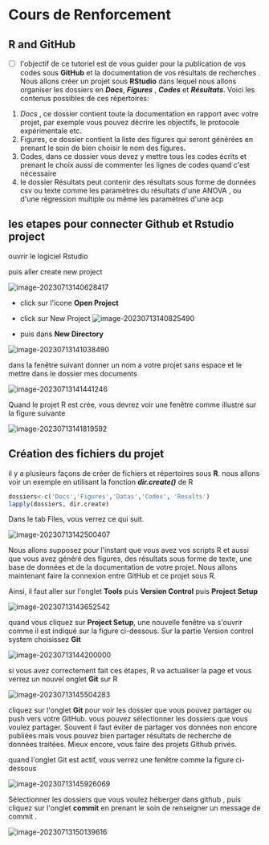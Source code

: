 # Cours de Renforcement 

## R and GitHub 

- [ ] l'objectif de ce tutoriel est de vous guider pour la publication de vos codes sous **GitHub** et la documentation de vos résultats de recherches .  Nous allons créer un projet sous **RStudio**   dans lequel nous allons organiser les dossiers en ***Docs***, ***Figures*** , ***Codes*** et ***Résultats***. Voici les contenus possibles de ces répertoires: 

1. *Docs* , ce dossier contient toute la documentation en rapport avec votre projet, par exemple  vous pouvez décrire les objectifs, le protocole expérimentale etc. 
2. Figures, ce dossier contient la liste des figures qui seront générées en prenant le soin de bien choisir le nom des figures. 
3. Codes, dans ce dossier vous devez  y mettre tous les codes écrits et prenant le choix aussi de commenter les lignes de codes quand c'est nécessaire 
4. le dossier Résultats peut contenir des résultats sous forme de données csv ou texte comme les paramètres du résultats d'une ANOVA , ou d'une régression multiple ou même les paramètres  d'une acp 

## les etapes pour connecter Github et Rstudio project

ouvrir le logiciel Rstudio 

puis aller  create new project

![image-20230713140628417](C:/Users/ceraas/AppData/Roaming/Typora/typora-user-images/image-20230713140628417.png)



- click sur l'icone **Open Project**

- click sur New Project  ![image-20230713140825490](C:/Users/ceraas/AppData/Roaming/Typora/typora-user-images/image-20230713140825490.png)



- puis dans **New Directory**



![image-20230713141038490](C:/Users/ceraas/AppData/Roaming/Typora/typora-user-images/image-20230713141038490.png)



dans la fenêtre suivant donner un nom a votre projet sans espace et le mettre dans  le dossier mes documents 



![image-20230713141441246](C:/Users/ceraas/AppData/Roaming/Typora/typora-user-images/image-20230713141441246.png)



Quand le projet R est crée, vous devrez voir une fenêtre comme illustré sur la figure suivante 



![image-20230713141819592](C:/Users/ceraas/AppData/Roaming/Typora/typora-user-images/image-20230713141819592.png)

## Création des fichiers du projet



il  y a plusieurs façons de créer de fichiers  et répertoires  sous **R**.  nous allons voir un exemple  en utilisant la fonction ***dir.create()*** de R



````R
dossiers<-c('Docs','Figures','Datas','Codes', 'Results')
lapply(dossiers, dir.create)
````

  Dans le tab Files, vous verrez ce qui suit. 

![image-20230713142500407](C:/Users/ceraas/AppData/Roaming/Typora/typora-user-images/image-20230713142500407.png)



Nous allons supposez pour l'instant que vous avez vos  scripts R et  aussi que vous avez généré des figures, des  résultats sous forme de texte, une base de données et de la documentation de votre projet. Nous allons maintenant faire la connexion  entre GitHub et ce projet sous R.  

Ainsi, il faut aller sur l'onglet **Tools**  puis **Version Control** puis **Project Setup**

![image-20230713143652542](C:/Users/ceraas/AppData/Roaming/Typora/typora-user-images/image-20230713143652542.png)



quand vous cliquez sur **Project Setup**, une nouvelle fenêtre va s'ouvrir  comme il est indiqué sur la figure ci-dessous. Sur la partie Version control system choisissez **Git**



![image-20230713144200000](C:/Users/ceraas/AppData/Roaming/Typora/typora-user-images/image-20230713144200000.png)





si vous avez correctement fait ces étapes, R va actualiser la page et vous verrez un nouvel onglet **Git**  sur R



![image-20230713145504283](C:/Users/ceraas/AppData/Roaming/Typora/typora-user-images/image-20230713145504283.png)



cliquez sur l'onglet **Git** pour voir les dossier que vous pouvez partager ou push vers votre GitHub. vous pouvez sélectionner les dossiers que vous voulez partager. Souvent il faut éviter de partager vos données non encore publiées mais vous pouvez bien partager résultats de recherche de données traitées. Mieux encore, vous faire des projets Github privés.

quand l'onglet Git est actif, vous verrez une fenêtre comme la figure ci-dessous 

![image-20230713145926069](C:/Users/ceraas/AppData/Roaming/Typora/typora-user-images/image-20230713145926069.png)

Sélectionner les dossiers que vous voulez héberger dans github , puis cliquez sur l'onglet **commit** en prenant le soin de renseigner un  message de commit . 



![image-20230713150139616](C:/Users/ceraas/AppData/Roaming/Typora/typora-user-images/image-20230713150139616.png) 
